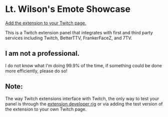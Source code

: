# Lt. Wilson's Emote Showcase

[Add the extension to your Twitch page.](https://dashboard.twitch.tv/extensions/z74n08zmes3d4urpt7xvri40ayu8xl-0.0.1)

This is a Twitch extension panel that integrates with first and third party services including Twitch, BetterTTV, FrankerFaceZ, and 7TV.

## I am not a professional.
I do not know what I'm doing 99.9% of the time, if something could be done more efficiently, please do so!

## Note:
The way Twitch extensions interface with Twitch, the only way to test your panel is through the [extension developer rig](https://dev.twitch.tv/docs/extensions/rig) or via adding the test version of the extension to your own Twitch page.